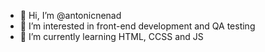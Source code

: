- 👋 Hi, I’m @antonicnenad
- 👀 I’m interested in front-end development and QA testing
- 🌱 I’m currently learning HTML, CCSS and JS


